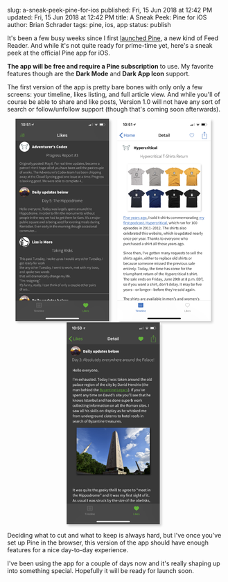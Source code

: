 slug: a-sneak-peek-pine-for-ios
published: Fri, 15 Jun 2018 at 12:42 PM
updated: Fri, 15 Jun 2018 at 12:42 PM
title: A Sneak Peek: Pine for iOS
author: Brian Schrader
tags: pine, ios, app
status: publish

<style>
    div.image-container {
        width: unset;
        text-align:center;
        padding: 0px;
        float:none;
    }
    div img.pine-screenshot {
        max-height: unset;
        max-width: unset;
    }
    img.pine-screenshot {
        box-shadow: 4px 4px 5px #ccc;
        padding: 0;
        margin-right: 15px;
        display: inline;
        height:350pt;
    }
</style>

It's been a few busy weeks since I first [launched Pine][pine], a new kind of Feed Reader. And while it's not quite ready for prime-time yet, here's a sneak peek at the official Pine app for iOS.

**The app will be free and require a Pine subscription** to use. My favorite features though are the **Dark Mode** and **Dark App Icon** support.

The first version of the app is pretty bare bones with only only a few screens: your timeline, likes listing, and full article view. And while you'll of course be able to share and like posts, Version 1.0 will not have any sort of search or follow/unfollow support (though that's coming soon afterwards).

<div class="image-container">
<img
    class="pine-screenshot"
    src="/images/blog/pine/820-likes-dark.PNG"
/>
<img
    class="pine-screenshot"
    src="/images/blog/pine/820-post-light.PNG"
/>
<img
    class="pine-screenshot"
    src="/images/blog/pine/820-post-dark.PNG"
/>
</div>

Deciding what to cut and what to keep is always hard, but I've once you've set up Pine in the browser, this version of the app should have enough features for a nice day-to-day experience.

I've been using the app for a couple of days now and it's really shaping up into something special. Hopefully it will be ready for launch soon.

[pine]: //pine.blog
